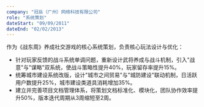 ```yaml
---
company: "冠岳（广州）网络科技有限公司"
role: "系统策划"
dateStart: "09/09/2011"
dateEnd: "02/02/2013"
---
```


作为《战东周》养成社交游戏的核心系统策划，负责核心玩法设计与优化：
- 针对玩家反馈的战斗系统单调问题，重新设计武将养成与战斗机制，引入"战意"与"谋略"双系统，使战斗策略性提升40%，玩家留存率提升15%。
- 统筹城市建设系统改版，设计"城市之间贸易"与"城防建设"联动机制，日活跃用户数提升25%，城市建设类道具消耗增加35%。
- 建立并完善项目文档管理体系，将策划文档标准化、模块化，团队协作效率提升50%，版本迭代周期从3周缩短至2周。